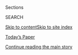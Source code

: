 <div id="app">

<div>

<div class="NYTAppHideMasthead css-1r6wvpq e1suatyy0">

<div class="section css-ui9rw0 e1suatyy2">

<div class="css-eph4ug er09x8g0">

<div class="css-6n7j50">

</div>

<span class="css-1dv1kvn">Sections</span>

<div class="css-10488qs">

<span class="css-1dv1kvn">SEARCH</span>

</div>

[Skip to content](#site-content)[Skip to site
index](#site-index)

</div>

<div class="css-10698na e1huz5gh0">

</div>

</div>

<div id="masthead-bar-one" class="section hasLinks css-15hmgas e1csuq9d3">

<div class="css-uqyvli e1csuq9d0">

</div>

<div class="css-1uqjmks e1csuq9d1">

</div>

<div class="css-9e9ivx">

[](https://myaccount.nytimes3xbfgragh.onion/auth/login?response_type=cookie&client_id=vi)

</div>

<div class="css-1bvtpon e1csuq9d2">

[Today’s Paper](https://www.nytimes3xbfgragh.onion/section/todayspaper)

</div>

</div>

</div>

</div>

<div data-aria-hidden="false">

<div id="site-content" data-role="main">

<div id="top-wrapper" class="css-15p45cc eaca97t0" type="top">

<div id="top-slug" class="css-19x0jxb eaca97t1" hidden="">

Advertisement

</div>

[Continue reading the main
story](#after-top)

<div class="ad top-wrapper" style="text-align:center;height:100%;display:block;min-height:90px">

<div id="top" class="place-ad" data-position="top" data-size-key="top">

</div>

</div>

<div id="after-top">

</div>

</div>

<div id="byline" class="section css-15h4p1b e9abtgs0">

<div class="css-1j21atc e1svk9qx1">

<div class="css-nfcc9b e1svk9qx3">

<div class="css-cnx41t">

![Portrait of Chris
Buckley](https://static01.graylady3jvrrxbe.onion/images/2018/10/08/multimedia/author-chris-buckley/author-chris-buckley-thumbLarge.png)

</div>

<div class="css-vl9dhg e1svk9qx5">

<div class="css-1nrhkj6 e1svk9qx6">

# Chris Buckley

</div>

## <span></span>

Previously, he studied Chinese and worked as a researcher in The Times’s
Beijing bureau. He attended the University of Sydney, Australian
National University and Renmin University in Beijing, where he studied
Chinese Communist Party history. He covers Chinese politics, social and
environmental issues, and lately Xinjiang region in western China.

</div>

</div>

</div>

<div>

<div id="mid1-wrapper" class="css-1mn4oms eaca97t0" type="rank">

<div id="mid1-slug" class="css-1tag3rd eaca97t1">

Advertisement

</div>

[Continue reading the main
story](#after-mid1)

<div id="mid1" class="ad mid1-wrapper" style="text-align:center;height:100%;display:block">

</div>

<div id="after-mid1">

</div>

</div>

</div>

<div class="css-185go5a e1o5byef0">

<div class="css-15cbhtu">

  - [Latest](#stream-panel)
  - <span class="css-6n7j50">Search</span>
    <div class="control">
    <div class="label-container css-1dv1kvn">
    Search
    </div>
    <div class="css-wm4t3d">
    **<span id="clear-search-input" class="css-1dv1kvn">Clear this text
    input</span>
    </div>
    </div>
    <span class="css-1iovbfw"></span>

<div id="stream-panel" class="section css-8msx5b e1jz0cab1">

<div class="css-13mho3u">

1.  
    
    <div class="css-1cp3ece">
    
    <div class="css-1l4spti">
    
    [](/2020/08/02/world/asia/china-hong-kong-national-security-law.html)
    
    <div class="css-79elbk">
    
    ![](https://static01.graylady3jvrrxbe.onion/images/2020/07/30/world/00china-hardliners-1/merlin_174541701_189de3ad-c3df-49d2-aff4-fd96d8fe02a6-thumbWide.jpg?quality=75&auto=webp&disable=upscale)
    
    </div>
    
    ## ‘Clean Up This Mess’: The Chinese Thinkers Behind Xi’s Hard Line
    
    Chinese academics have been honing the Communist Party’s
    authoritarian response in Hong Kong, rejecting the liberal ideas of
    their youth.
    
    <div class="css-1nqbnmb ea5icrr0">
    
    By <span class="css-1n7hynb">Chris
    Buckley</span>
    
    </div>
    
    </div>
    
    <div class="css-1lc2l26 e1xfvim33">
    
    </div>
    
    </div>

2.  
    
    <div class="css-1cp3ece">
    
    <div class="css-1l4spti">
    
    [](/2020/07/12/world/asia/xu-zhangrun-china-xi.html)
    
    <div class="css-79elbk">
    
    ![](https://static01.graylady3jvrrxbe.onion/images/2020/07/12/world/12china-critic/12china-critic-thumbWide.jpg?quality=75&auto=webp&disable=upscale)
    
    </div>
    
    ## Outspoken Chinese Professor Is Said to Be Released From Detention
    
    Xu Zhangrun, a law professor in Beijing known for criticizing the
    Communist Party, was allowed to go home after being detained a week
    ago, people familiar with him said.
    
    <div class="css-1nqbnmb ea5icrr0">
    
    By <span class="css-1n7hynb">Chris
    Buckley</span>
    
    </div>
    
    </div>
    
    <div class="css-1lc2l26 e1xfvim33">
    
    </div>
    
    </div>

3.  
    
    <div class="css-1cp3ece">
    
    <div class="css-1l4spti">
    
    [](/2020/07/06/world/asia/china-detains-xu-zhangrun-critic.html)
    
    <div class="css-79elbk">
    
    ![](https://static01.graylady3jvrrxbe.onion/images/2020/07/06/world/06china-scholar/06china-scholar-thumbWide.jpg?quality=75&auto=webp&disable=upscale)
    
    </div>
    
    ## Seized by the Police, an Outspoken Chinese Professor Sees Fears Come True
    
    Xu Zhangrun, who has long taught law at the prestigious Tsinghua
    University, is one of the few academics in China who have harshly
    criticized the ruling Communist Party.
    
    <div class="css-1nqbnmb ea5icrr0">
    
    By <span class="css-1n7hynb">Chris
    Buckley</span>
    
    </div>
    
    <div class="css-185051n">
    
    [阅读简体中文版](https://cn.nytimes3xbfgragh.onion/china/20200706/china-detains-xu-zhangrun-critic/ "Read in Simplified Chinese")[閱讀繁體中文版](https://cn.nytimes3xbfgragh.onion/china/20200706/china-detains-xu-zhangrun-critic/zh-hant/ "Read in Traditional Chinese")
    
    </div>
    
    </div>
    
    <div class="css-1lc2l26 e1xfvim33">
    
    </div>
    
    </div>

4.  
    
    <div class="css-1cp3ece">
    
    <div class="css-1l4spti">
    
    [](/2020/07/02/world/asia/hong-kong-security-china.html)
    
    <div class="css-79elbk">
    
    ![](https://static01.graylady3jvrrxbe.onion/images/2020/07/02/world/02china-politics-01/merlin_174096729_0c6ffa72-83c4-4fc5-a7df-e1fe770453e7-thumbWide.jpg?quality=75&auto=webp&disable=upscale)
    
    </div>
    
    ## Hong Kong Opens Door to China’s Hulking Security State
    
    A new national security law will allow Beijing’s sprawling and
    secretive security system to establish a visible foothold in the
    territory.
    
    <div class="css-1nqbnmb ea5icrr0">
    
    By <span class="css-1n7hynb">Chris
    Buckley</span>
    
    </div>
    
    <div class="css-185051n">
    
    [阅读简体中文版](https://cn.nytimes3xbfgragh.onion/china/20200703/hong-kong-security-china/ "Read in Simplified Chinese")[閱讀繁體中文版](https://cn.nytimes3xbfgragh.onion/china/20200703/hong-kong-security-china/zh-hant/ "Read in Traditional Chinese")
    
    </div>
    
    </div>
    
    <div class="css-1lc2l26 e1xfvim33">
    
    </div>
    
    </div>

5.  
    
    <div class="css-1cp3ece">
    
    <div class="css-1l4spti">
    
    [](/es/2020/06/30/espanol/mundo/hong-kong-china-leyes-seguridad.html)
    
    <div class="css-79elbk">
    
    ![](https://static01.graylady3jvrrxbe.onion/images/2020/06/30/world/30hk-rules-ES/00hk-rules-HFO1-thumbWide.jpg?quality=75&auto=webp&disable=upscale)
    
    </div>
    
    ### <span class="css-m70j1g">Asia</span>
    
    ## China aprueba una ley de seguridad que le da amplios poderes sobre Hong Kong
    
    La ley, aprobada en Pekín con rapidez y secretismo y firmada por Xi
    Jinping, reforzará el control del Partido Comunista sobre Hong Kong
    después de las protestas del año pasado.
    
    <div class="css-1nqbnmb ea5icrr0">
    
    By <span class="css-1n7hynb">Chris Buckley, Keith Bradsher
    <span>and</span> Tiffany May</span>
    
    </div>
    
    <div class="css-185051n">
    
    [Read in
    English](https://www.nytimes3xbfgragh.onion/2020/06/29/world/asia/china-hong-kong-security-law-rules.html "Read in English")
    
    </div>
    
    </div>
    
    <div class="css-1lc2l26 e1xfvim33">
    
    </div>
    
    </div>

6.  
    
    <div class="css-1cp3ece">
    
    <div class="css-1l4spti">
    
    [](/2020/06/30/world/asia/china-critics-security-law-hong-kong.html)
    
    <div class="css-79elbk">
    
    ![](https://static01.graylady3jvrrxbe.onion/images/2020/06/30/world/30hk-rules-analysis-1/30hk-rules-analysis-1-thumbWide.jpg?quality=75&auto=webp&disable=upscale)
    
    </div>
    
    ### <span class="css-m70j1g">News Analysis</span>
    
    ## Brushing Aside Opponents, Beijing Imposes Security Law on Hong Kong
    
    In passing the rules, China’s leaders faced down the democracy
    movement in Hong Kong and shrugged off opposition from the Trump
    administration.
    
    <div class="css-1nqbnmb ea5icrr0">
    
    By <span class="css-1n7hynb">Chris Buckley <span>and</span> Keith
    Bradsher</span>
    
    </div>
    
    <div class="css-185051n">
    
    [阅读简体中文版](https://cn.nytimes3xbfgragh.onion/china/20200701/china-critics-security-law-hong-kong/ "Read in Simplified Chinese")[閱讀繁體中文版](https://cn.nytimes3xbfgragh.onion/china/20200701/china-critics-security-law-hong-kong/zh-ha "Read in Traditional Chinese")
    
    </div>
    
    </div>
    
    <div class="css-1lc2l26 e1xfvim33">
    
    </div>
    
    </div>

7.  
    
    <div class="css-1cp3ece">
    
    <div class="css-1l4spti">
    
    [](/2020/06/29/world/asia/china-hong-kong-security-law-rules.html)
    
    <div class="css-79elbk">
    
    ![](https://static01.graylady3jvrrxbe.onion/images/2020/06/30/world/00hk-rules-HFO1/00hk-rules-HFO1-thumbWide.jpg?quality=75&auto=webp&disable=upscale)
    
    </div>
    
    ## New Security Law Gives China Sweeping Powers Over Hong Kong
    
    The law, approved in Beijing with speed and secrecy and signed off
    by Xi Jinping, will tighten the Communist Party’s grip on Hong Kong
    after last year’s protests.
    
    <div class="css-1nqbnmb ea5icrr0">
    
    By <span class="css-1n7hynb">Chris Buckley, Keith Bradsher
    <span>and</span> Tiffany
    May</span>
    
    </div>
    
    <div class="css-185051n">
    
    [阅读简体中文版](https://cn.nytimes3xbfgragh.onion/china/20200630/china-hong-kong-security-law-rules/ "Read in Simplified Chinese")[閱讀繁體中文版](https://cn.nytimes3xbfgragh.onion/china/20200630/china-hong-kong-security-law-rules/ "Read in Traditional Chinese")[Leer
    en
    español](https://www.nytimes3xbfgragh.onion/es/2020/06/30/espanol/mundo/hong-kong-china-leyes-seguridad.html "Read in Spanish")
    
    </div>
    
    </div>
    
    <div class="css-1lc2l26 e1xfvim33">
    
    </div>
    
    </div>

8.  
    
    <div class="css-1cp3ece">
    
    <div class="css-1l4spti">
    
    [](/2020/06/28/world/asia/china-hong-kong-national-security-law.html)
    
    <div class="css-79elbk">
    
    ![](https://static01.graylady3jvrrxbe.onion/images/2020/07/28/world/28hk-explainer-top/merlin_174058371_441ec4cc-d12a-4498-8619-0cc1bd0021f3-thumbWide.jpg?quality=75&auto=webp&disable=upscale)
    
    </div>
    
    ## What China’s New National Security Law Means for Hong Kong
    
    Chinese lawmakers have approved the law, threatening to curb free
    speech and protest in Hong Kong after a year of political tumult.
    
    <div class="css-1nqbnmb ea5icrr0">
    
    By <span class="css-1n7hynb">Chris
    Buckley</span>
    
    </div>
    
    <div class="css-185051n">
    
    [阅读简体中文版](https://cn.nytimes3xbfgragh.onion/china/20200629/china-hong-kong-national-security-law/ "Read in Simplified Chinese")[閱讀繁體中文版](https://cn.nytimes3xbfgragh.onion/china/20200629/china-hong-kong-national-security-law/zh-hant/ "Read in Traditional Chinese")
    
    </div>
    
    </div>
    
    <div class="css-1lc2l26 e1xfvim33">
    
    </div>
    
    </div>

9.  
    
    <div class="css-1cp3ece">
    
    <div class="css-1l4spti">
    
    [](/2020/06/20/world/asia/china-hong-kong-security-law.html)
    
    <div class="css-79elbk">
    
    ![](https://static01.graylady3jvrrxbe.onion/images/2020/06/21/world/21china-security/merlin_172955151_03a43a45-b4ed-4105-94e2-858051f38285-thumbWide.jpg?quality=75&auto=webp&disable=upscale)
    
    </div>
    
    ## Law Will Tighten Beijing’s Grip on Hong Kong With Chinese Security Force
    
    Pro-democracy politicians said the proposed security law would punch
    a hole in the city’s judicial system. Chinese lawmakers may take the
    issue up again in a matter of days.
    
    <div class="css-1nqbnmb ea5icrr0">
    
    By <span class="css-1n7hynb">Chris Buckley, Keith Bradsher
    <span>and</span> Elaine
    Yu</span>
    
    </div>
    
    <div class="css-185051n">
    
    [阅读简体中文版](https://cn.nytimes3xbfgragh.onion/china/20200622/china-hong-kong-security-law/ "Read in Simplified Chinese")[閱讀繁體中文版](https://cn.nytimes3xbfgragh.onion/china/20200622/china-hong-kong-security-law/zh-hant/ "Read in Traditional Chinese")
    
    </div>
    
    </div>
    
    <div class="css-1lc2l26 e1xfvim33">
    
    </div>
    
    </div>

10. 
    
    <div class="css-1cp3ece">
    
    <div class="css-1l4spti">
    
    [](/2020/06/19/world/asia/coronavirus-china-beijing.html)
    
    <div class="css-79elbk">
    
    ![](https://static01.graylady3jvrrxbe.onion/images/2020/06/19/business/19virus-lockdown01/merlin_173560761_61337f15-e884-4b77-b567-6b64a33afd88-thumbWide.jpg?quality=75&auto=webp&disable=upscale)
    
    </div>
    
    ## In This Coronavirus Wave, China Tries Something New: Restraint
    
    The city of Beijing has tested 1.1 million people in less than a
    week and has halted many flights, but has not imposed the citywide
    lockdowns used in provincial outbreaks.
    
    <div class="css-1nqbnmb ea5icrr0">
    
    By <span class="css-1n7hynb">Keith Bradsher <span>and</span> Chris
    Buckley</span>
    
    </div>
    
    </div>
    
    <div class="css-1lc2l26 e1xfvim33">
    
    </div>
    
    </div>

<div class="css-13mho3u">

<div class="css-1t62hi8">

<div class="css-1stvaey">

Show
More

<div>

<div style="border:0;clip:rect(0 0 0 0);height:1px;margin:-1px;overflow:hidden;white-space:nowrap;padding:0;width:1px;position:absolute" data-role="log" data-aria-live="assertive">

</div>

<div style="border:0;clip:rect(0 0 0 0);height:1px;margin:-1px;overflow:hidden;white-space:nowrap;padding:0;width:1px;position:absolute" data-role="log" data-aria-live="assertive">

</div>

<div style="border:0;clip:rect(0 0 0 0);height:1px;margin:-1px;overflow:hidden;white-space:nowrap;padding:0;width:1px;position:absolute" data-role="log" data-aria-live="polite">

</div>

<div style="border:0;clip:rect(0 0 0 0);height:1px;margin:-1px;overflow:hidden;white-space:nowrap;padding:0;width:1px;position:absolute" data-role="log" data-aria-live="polite">

</div>

</div>

</div>

</div>

</div>

</div>

<div class="css-g6hk37 supplemental">

<div id="mid2-wrapper" class="css-10wkyv7 eaca97t0" type="lede">

<div id="mid2-slug" class="css-1tag3rd eaca97t1">

Advertisement

</div>

[Continue reading the main
story](#after-mid2)

<div id="mid2" class="ad mid2-wrapper" style="text-align:center;height:100%;display:block;min-height:250px">

</div>

<div id="after-mid2">

</div>

</div>

## Follow Elsewhere

<div class="module-body">

  - [**<span data-aria-hidden="true">ChuBailiang</span><span class="css-1dv1kvn">twitter
    page for ChuBailiang</span>](https://twitter.com/ChuBailiang)

</div>

## Feedback? Questions?

<div class="css-hftqp3">

Include your name, the article headline, and your message.

</div>

Email Author

</div>

</div>

</div>

</div>

</div>

</div>

## Site Index

<div>

</div>

## Site Information Navigation

  - [© <span>2020</span> <span>The New York Times
    Company</span>](https://help.nytimes3xbfgragh.onion/hc/en-us/articles/115014792127-Copyright-notice)

<!-- end list -->

  - [NYTCo](https://www.nytco.com/)
  - [Contact
    Us](https://help.nytimes3xbfgragh.onion/hc/en-us/articles/115015385887-Contact-Us)
  - [Work with us](https://www.nytco.com/careers/)
  - [Advertise](https://nytmediakit.com/)
  - [T Brand Studio](http://www.tbrandstudio.com/)
  - [Your Ad
    Choices](https://www.nytimes3xbfgragh.onion/privacy/cookie-policy#how-do-i-manage-trackers)
  - [Privacy](https://www.nytimes3xbfgragh.onion/privacy)
  - [Terms of
    Service](https://help.nytimes3xbfgragh.onion/hc/en-us/articles/115014893428-Terms-of-service)
  - [Terms of
    Sale](https://help.nytimes3xbfgragh.onion/hc/en-us/articles/115014893968-Terms-of-sale)
  - [Site
    Map](https://spiderbites.nytimes3xbfgragh.onion)
  - [Help](https://help.nytimes3xbfgragh.onion/hc/en-us)
  - [Subscriptions](https://www.nytimes3xbfgragh.onion/subscription?campaignId=37WXW)

</div>

</div>
